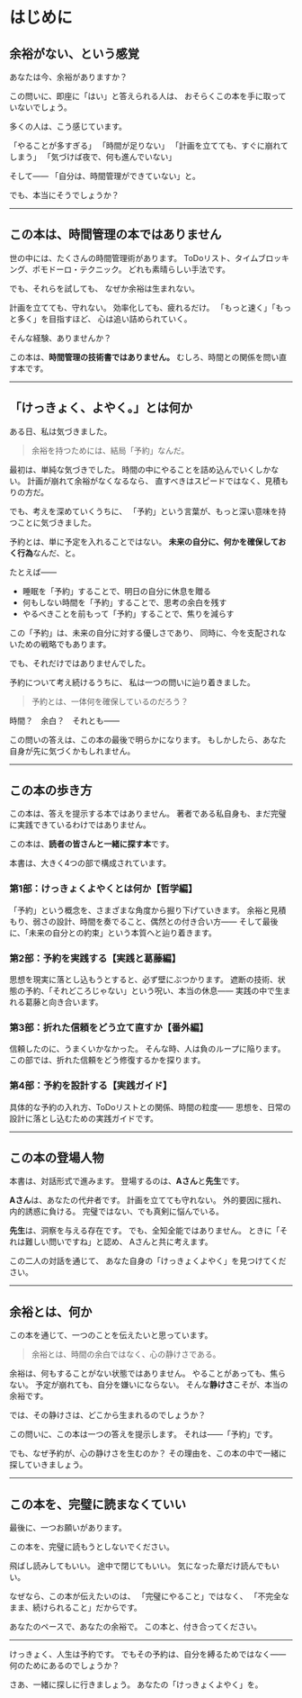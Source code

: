 # はじめに

## 余裕がない、という感覚

あなたは今、余裕がありますか？

この問いに、即座に「はい」と答えられる人は、
おそらくこの本を手に取っていないでしょう。

多くの人は、こう感じています。

「やることが多すぎる」
「時間が足りない」
「計画を立てても、すぐに崩れてしまう」
「気づけば夜で、何も進んでいない」

そして——
「自分は、時間管理ができていない」と。

でも、本当にそうでしょうか？

---

## この本は、時間管理の本ではありません

世の中には、たくさんの時間管理術があります。
ToDoリスト、タイムブロッキング、ポモドーロ・テクニック。
どれも素晴らしい手法です。

でも、それらを試しても、
なぜか余裕は生まれない。

計画を立てても、守れない。
効率化しても、疲れるだけ。
「もっと速く」「もっと多く」を目指すほど、
心は追い詰められていく。

そんな経験、ありませんか？

この本は、**時間管理の技術書ではありません。**
むしろ、時間との関係を問い直す本です。

---

## 「けっきょく、よやく。」とは何か

ある日、私は気づきました。

> 余裕を持つためには、結局「予約」なんだ。

最初は、単純な気づきでした。
時間の中にやることを詰め込んでいくしかない。
計画が崩れて余裕がなくなるなら、
直すべきはスピードではなく、見積もりの方だ。

でも、考えを深めていくうちに、
「予約」という言葉が、もっと深い意味を持つことに気づきました。

予約とは、単に予定を入れることではない。
**未来の自分に、何かを確保しておく行為**なんだ、と。

たとえば——

* 睡眠を「予約」することで、明日の自分に休息を贈る
* 何もしない時間を「予約」することで、思考の余白を残す
* やるべきことを前もって「予約」することで、焦りを減らす

この「予約」は、未来の自分に対する優しさであり、
同時に、今を支配されないための戦略でもあります。

でも、それだけではありませんでした。

予約について考え続けるうちに、
私は一つの問いに辿り着きました。

> 予約とは、一体何を確保しているのだろう？

時間？　余白？　それとも——

この問いの答えは、この本の最後で明らかになります。
もしかしたら、あなた自身が先に気づくかもしれません。

---

## この本の歩き方

この本は、答えを提示する本ではありません。
著者である私自身も、まだ完璧に実践できているわけではありません。

この本は、**読者の皆さんと一緒に探す本**です。

本書は、大きく4つの部で構成されています。

### 第1部：けっきょくよやくとは何か【哲学編】
「予約」という概念を、さまざまな角度から掘り下げていきます。
余裕と見積もり、弱さの設計、時間を奏でること、偶然との付き合い方——
そして最後に、「未来の自分との約束」という本質へと辿り着きます。

### 第2部：予約を実践する【実践と葛藤編】
思想を現実に落とし込もうとすると、必ず壁にぶつかります。
遮断の技術、状態の予約、「それどころじゃない」という呪い、本当の休息——
実践の中で生まれる葛藤と向き合います。

### 第3部：折れた信頼をどう立て直すか【番外編】
信頼したのに、うまくいかなかった。
そんな時、人は負のループに陥ります。
この部では、折れた信頼をどう修復するかを探ります。

### 第4部：予約を設計する【実践ガイド】
具体的な予約の入れ方、ToDoリストとの関係、時間の粒度——
思想を、日常の設計に落とし込むための実践ガイドです。

---

## この本の登場人物

本書は、対話形式で進みます。
登場するのは、**Aさん**と**先生**です。

**Aさん**は、あなたの代弁者です。
計画を立てても守れない。
外的要因に揺れ、内的誘惑に負ける。
完璧ではない、でも真剣に悩んでいる。

**先生**は、洞察を与える存在です。
でも、全知全能ではありません。
ときに「それは難しい問いですね」と認め、
Aさんと共に考えます。

この二人の対話を通じて、
あなた自身の「けっきょくよやく」を見つけてください。

---

## 余裕とは、何か

この本を通じて、一つのことを伝えたいと思っています。

> 余裕とは、時間の余白ではなく、心の静けさである。

余裕は、何もすることがない状態ではありません。
やることがあっても、焦らない。
予定が崩れても、自分を嫌いにならない。
そんな**静けさ**こそが、本当の余裕です。

では、その静けさは、どこから生まれるのでしょうか？

この問いに、この本は一つの答えを提示します。
それは——「予約」です。

でも、なぜ予約が、心の静けさを生むのか？
その理由を、この本の中で一緒に探していきましょう。

---

## この本を、完璧に読まなくていい

最後に、一つお願いがあります。

この本を、完璧に読もうとしないでください。

飛ばし読みしてもいい。
途中で閉じてもいい。
気になった章だけ読んでもいい。

なぜなら、この本が伝えたいのは、
「完璧にやること」ではなく、
「不完全なまま、続けられること」だからです。

あなたのペースで、あなたの余裕で。
この本と、付き合ってください。

---

けっきょく、人生は予約です。
でもその予約は、自分を縛るためではなく——
何のためにあるのでしょうか？

さあ、一緒に探しに行きましょう。
あなたの「けっきょくよやく」を。
